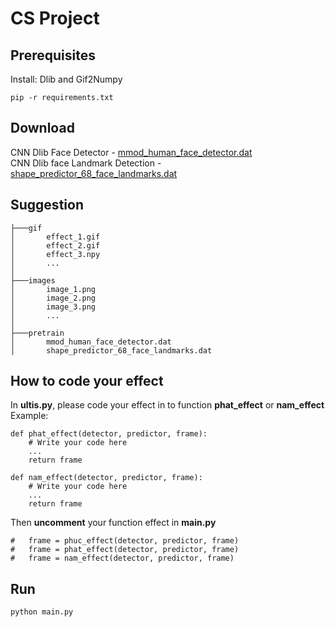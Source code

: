 # CS Project
## Prerequisites

Install: Dlib and Gif2Numpy
 
```
pip -r requirements.txt
```

## Download 

CNN Dlib Face Detector - [mmod_human_face_detector.dat](http://dlib.net/files/mmod_human_face_detector.dat.bz2)<br />
CNN Dlib face Landmark Detection - [shape_predictor_68_face_landmarks.dat](http://dlib.net/files/shape_predictor_68_face_landmarks.dat.bz2)

## Suggestion
```
├───gif
│       effect_1.gif
│       effect_2.gif
│       effect_3.npy
│       ...
│
├───images
│       image_1.png
│       image_2.png
│       image_3.png
│       ...
│
├───pretrain
│       mmod_human_face_detector.dat
│       shape_predictor_68_face_landmarks.dat
```

## How to code your effect

In **ultis.py**, please code your effect in to function **phat_effect** or **nam_effect**
Example:
```
def phat_effect(detector, predictor, frame):
    # Write your code here
    ...
    return frame
    
def nam_effect(detector, predictor, frame):
    # Write your code here
    ...
    return frame
```
Then **uncomment** your function effect in **main.py**
```
#   frame = phuc_effect(detector, predictor, frame)
#   frame = phat_effect(detector, predictor, frame)
#   frame = nam_effect(detector, predictor, frame)
```
## Run

```
python main.py
```
